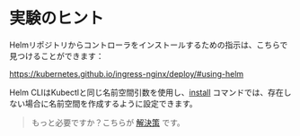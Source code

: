 # 実験のヒント

Helmリポジトリからコントローラをインストールするための指示は、こちらで見つけることができます：

https://kubernetes.github.io/ingress-nginx/deploy/#using-helm

Helm CLIはKubectlと同じ名前空間引数を使用し、[install](https://helm.sh/docs/helm/helm_install/#helm-install) コマンドでは、存在しない場合に名前空間を作成するように設定できます。

> もっと必要ですか？こちらが [解決策](solution_jp.md) です。
